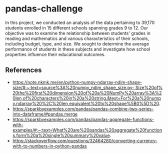 # pandas-challenge

In this project, we conducted an analysis of the data pertaining to 39,170 students enrolled in 15 different schools spanning grades 9 to 12. Our objective was to examine the relationship between students' grades in reading and mathematics and various characteristics of their schools, including budget, type, and size. We sought to determine the average performance of students in these subjects and investigate how school properties influence their educational outcomes.

## References
* https://note.nkmk.me/en/python-numpy-ndarray-ndim-shape-size/#:~:text=source%3A%20numpy_ndim_shape_size.py-,Size%20of%20the%20first%20dimension%20of%20a%20NumPy%20array%3A%20len,of%20characters%20in%20a%20string.&text=For%20a%20numpy.ndarray%20%2C%20len,equivalent%20to%20shape%5B0%5D%20.
* https://sparkbyexamples.com/pandas/pandas-combine-two-series-into-dataframe/#pandas.merge
* https://sparkbyexamples.com/pandas/pandas-aggregate-functions-with-examples/#:~:text=What%20are%20pandas%20aggregate%20functions,form%20a%20single%20summary%20value.
* https://stackoverflow.com/questions/32464280/converting-currency-with-to-numbers-in-python-pandas
